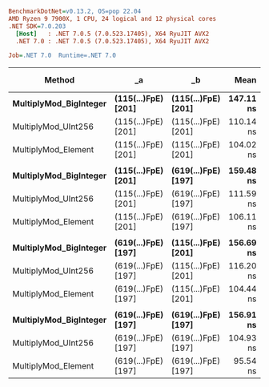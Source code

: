 ``` ini

BenchmarkDotNet=v0.13.2, OS=pop 22.04
AMD Ryzen 9 7900X, 1 CPU, 24 logical and 12 physical cores
.NET SDK=7.0.203
  [Host]   : .NET 7.0.5 (7.0.523.17405), X64 RyuJIT AVX2
  .NET 7.0 : .NET 7.0.5 (7.0.523.17405), X64 RyuJIT AVX2

Job=.NET 7.0  Runtime=.NET 7.0  

```
|                 Method |                  _a |                  _b |      Mean |    Error |   StdDev | Ratio |   Gen0 | Allocated | Alloc Ratio |
|----------------------- |-------------------- |-------------------- |----------:|---------:|---------:|------:|-------:|----------:|------------:|
| **MultiplyMod_BigInteger** | **(115(...)FpE) [201]** | **(115(...)FpE) [201]** | **147.11 ns** | **0.433 ns** | **0.384 ns** |  **1.00** | **0.0017** |     **144 B** |        **1.00** |
|    MultiplyMod_UInt256 | (115(...)FpE) [201] | (115(...)FpE) [201] | 110.14 ns | 0.268 ns | 0.251 ns |  0.75 |      - |         - |        0.00 |
|    MultiplyMod_Element | (115(...)FpE) [201] | (115(...)FpE) [201] | 104.02 ns | 1.010 ns | 0.945 ns |  0.71 | 0.0019 |     160 B |        1.11 |
|                        |                     |                     |           |          |          |       |        |           |             |
| **MultiplyMod_BigInteger** | **(115(...)FpE) [201]** | **(619(...)FpE) [197]** | **159.48 ns** | **1.683 ns** | **1.406 ns** |  **1.00** | **0.0017** |     **144 B** |        **1.00** |
|    MultiplyMod_UInt256 | (115(...)FpE) [201] | (619(...)FpE) [197] | 111.59 ns | 1.644 ns | 1.538 ns |  0.70 |      - |         - |        0.00 |
|    MultiplyMod_Element | (115(...)FpE) [201] | (619(...)FpE) [197] | 106.11 ns | 0.313 ns | 0.277 ns |  0.67 | 0.0019 |     160 B |        1.11 |
|                        |                     |                     |           |          |          |       |        |           |             |
| **MultiplyMod_BigInteger** | **(619(...)FpE) [197]** | **(115(...)FpE) [201]** | **156.69 ns** | **0.610 ns** | **0.571 ns** |  **1.00** | **0.0017** |     **144 B** |        **1.00** |
|    MultiplyMod_UInt256 | (619(...)FpE) [197] | (115(...)FpE) [201] | 116.20 ns | 1.244 ns | 1.102 ns |  0.74 |      - |         - |        0.00 |
|    MultiplyMod_Element | (619(...)FpE) [197] | (115(...)FpE) [201] | 104.44 ns | 0.542 ns | 0.453 ns |  0.67 | 0.0019 |     160 B |        1.11 |
|                        |                     |                     |           |          |          |       |        |           |             |
| **MultiplyMod_BigInteger** | **(619(...)FpE) [197]** | **(619(...)FpE) [197]** | **156.91 ns** | **1.390 ns** | **1.232 ns** |  **1.00** | **0.0017** |     **144 B** |        **1.00** |
|    MultiplyMod_UInt256 | (619(...)FpE) [197] | (619(...)FpE) [197] | 104.93 ns | 0.405 ns | 0.316 ns |  0.67 |      - |         - |        0.00 |
|    MultiplyMod_Element | (619(...)FpE) [197] | (619(...)FpE) [197] |  95.54 ns | 0.451 ns | 0.352 ns |  0.61 | 0.0019 |     160 B |        1.11 |
